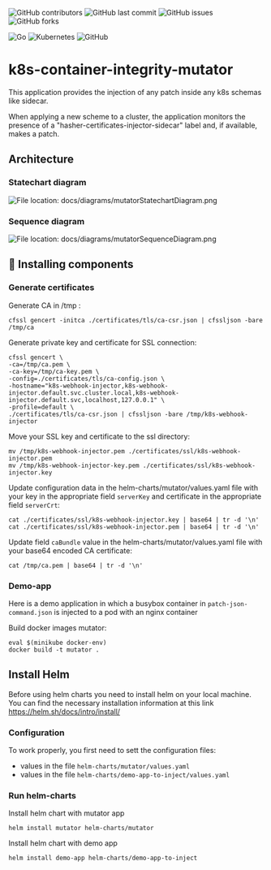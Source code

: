 ![GitHub contributors](https://img.shields.io/github/contributors/ScienceSoft-Inc/k8s-container-integrity-mutator)
![GitHub last commit](https://img.shields.io/github/last-commit/ScienceSoft-Inc/k8s-container-integrity-mutator)
![GitHub issues](https://img.shields.io/github/issues/ScienceSoft-Inc/k8s-container-integrity-mutator)
![GitHub forks](https://img.shields.io/github/forks/ScienceSoft-Inc/k8s-container-integrity-mutator)

![Go](https://img.shields.io/badge/go-%2300ADD8.svg?style=for-the-badge&logo=go&logoColor=white)
![Kubernetes](https://img.shields.io/badge/kubernetes-%23326ce5.svg?style=for-the-badge&logo=kubernetes&logoColor=white)
![GitHub](https://img.shields.io/badge/github-%23121011.svg?style=for-the-badge&logo=github&logoColor=white)

# k8s-container-integrity-mutator
This application provides the injection of any patch inside any k8s schemas like sidecar.

When applying a new scheme to a cluster, the application monitors the presence of a "hasher-certificates-injector-sidecar" label and, if available, makes a patch.

## Architecture
### Statechart diagram
![File location: docs/diagrams/mutatorStatechartDiagram.png](/docs/diagrams/mutatorStatechartDiagram.png?raw=true "Statechart diagram")
### Sequence diagram
![File location: docs/diagrams/mutatorSequenceDiagram.png](/docs/diagrams/mutatorSequenceDiagram.png?raw=true "Sequence diagram")
## :hammer: Installing components
### Generate certificates
Generate CA in /tmp :
```
cfssl gencert -initca ./certificates/tls/ca-csr.json | cfssljson -bare /tmp/ca
```

Generate private key and certificate for SSL connection:
```
cfssl gencert \
-ca=/tmp/ca.pem \
-ca-key=/tmp/ca-key.pem \
-config=./certificates/tls/ca-config.json \
-hostname="k8s-webhook-injector,k8s-webhook-injector.default.svc.cluster.local,k8s-webhook-injector.default.svc,localhost,127.0.0.1" \
-profile=default \
./certificates/tls/ca-csr.json | cfssljson -bare /tmp/k8s-webhook-injector
```

Move your SSL key and certificate to the ssl directory:
```
mv /tmp/k8s-webhook-injector.pem ./certificates/ssl/k8s-webhook-injector.pem
mv /tmp/k8s-webhook-injector-key.pem ./certificates/ssl/k8s-webhook-injector.key
```

Update configuration data in the helm-charts/mutator/values.yaml file with your key in the appropriate field `serverKey` and certificate in the appropriate field `serverCrt`:
```
cat ./certificates/ssl/k8s-webhook-injector.key | base64 | tr -d '\n'
cat ./certificates/ssl/k8s-webhook-injector.pem | base64 | tr -d '\n'
```

Update field `caBundle` value in the helm-charts/mutator/values.yaml file with your base64 encoded CA certificate:
```
cat /tmp/ca.pem | base64 | tr -d '\n'
```
### Demo-app
Here is a demo application in which a busybox container in `patch-json-command.json` is injected to a pod with an nginx container

Build docker images mutator:
```
eval $(minikube docker-env)
docker build -t mutator .
```
## Install Helm
Before using helm charts you need to install helm on your local machine.  
You can find the necessary installation information at this link https://helm.sh/docs/intro/install/

### Configuration
To work properly, you first need to sett the configuration files:
+ values in the file `helm-charts/mutator/values.yaml`
+ values in the file `helm-charts/demo-app-to-inject/values.yaml`

### Run helm-charts
Install helm chart with mutator app
```
helm install mutator helm-charts/mutator
```
Install helm chart with demo app
```
helm install demo-app helm-charts/demo-app-to-inject
```